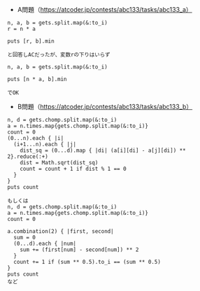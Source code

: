 - A問題（https://atcoder.jp/contests/abc133/tasks/abc133_a）

```
n, a, b = gets.split.map(&:to_i)
r = n * a

puts [r, b].min

と回答しACだったが、変数rの下りはいらず

n, a, b = gets.split.map(&:to_i)

puts [n * a, b].min

でOK
```

- B問題（https://atcoder.jp/contests/abc133/tasks/abc133_b）
```
n, d = gets.chomp.split.map(&:to_i)
a = n.times.map{gets.chomp.split.map(&:to_i)}
count = 0
(0...n).each { |i|
  (i+1...n).each { |j|
    dist_sq = (0...d).map { |di| (a[i][di] - a[j][di]) ** 2}.reduce(:+)
    dist = Math.sqrt(dist_sq)
    count = count + 1 if dist % 1 == 0
  }
}
puts count

もしくは
n, d = gets.chomp.split.map(&:to_i)
a = n.times.map{gets.chomp.split.map(&:to_i)}
count = 0

a.combination(2) { |first, second|
  sum = 0
  (0...d).each { |num| 
    sum += (first[num] - second[num]) ** 2
  }
  count += 1 if (sum ** 0.5).to_i == (sum ** 0.5)
}
puts count
など
```
